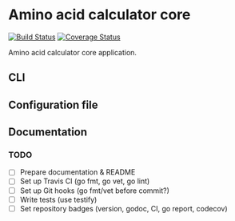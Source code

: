 # Amino acid calculator core 

[![Build Status](https://travis-ci.com/MaciejTe/amino-acid-calc-core.svg?branch=master)](https://travis-ci.com/MaciejTe/bookings-API) 
[![Coverage Status](https://coveralls.io/repos/github/MaciejTe/amino-acid-calc-core/badge.svg?branch=master)](https://coveralls.io/github/MaciejTe/bookings-API?branch=master)

Amino acid calculator core application.

## CLI
## Configuration file
## Documentation


### TODO
- [ ] Prepare documentation & README
- [ ] Set up Travis CI (go fmt, go vet, go lint)
- [ ] Set up Git hooks (go fmt/vet before commit?)
- [ ] Write tests (use testify)
- [ ] Set repository badges (version, godoc, CI, go report, codecov)
